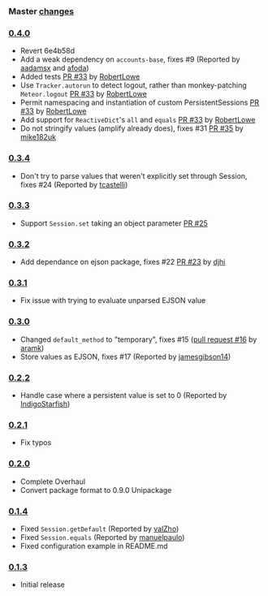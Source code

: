 ### Master [changes](https://github.com/okgrow/meteor-persistent-session/compare/v0.4.0...master)

### [0.4.0](https://github.com/okgrow/meteor-persistent-session/compare/v0.3.4...v0.4.0)

 * Revert 6e4b58d
 * Add a weak dependency on `accounts-base`, fixes #9 (Reported by [aadamsx](https://github.com/aadamsx) and [afoda](https://github.com/afoda))
 * Added tests [PR #33](https://github.com/okgrow/meteor-persistent-session/pull/33) by [RobertLowe](https://github.com/RobertLowe)
 * Use `Tracker.autorun` to detect logout, rather than monkey-patching `Meteor.logout` [PR #33](https://github.com/okgrow/meteor-persistent-session/pull/33) by [RobertLowe](https://github.com/RobertLowe)
 * Permit namespacing and instantiation of custom PersistentSessions [PR #33](https://github.com/okgrow/meteor-persistent-session/pull/33) by [RobertLowe](https://github.com/RobertLowe)
 * Add support for `ReactiveDict`'s `all` and `equals` [PR #33](https://github.com/okgrow/meteor-persistent-session/pull/33) by [RobertLowe](https://github.com/RobertLowe)
 * Do not stringify values (amplify already does), fixes #31 [PR #35](https://github.com/okgrow/meteor-persistent-session/pull/35) by [mike182uk](https://github.com/mike182uk)

### [0.3.4](https://github.com/okgrow/meteor-persistent-session/compare/v0.3.3...v0.3.4)

 * Don't try to parse values that weren't explicitly set through Session, fixes #24 (Reported by [tcastelli](https://github.com/tcastelli))

### [0.3.3](https://github.com/okgrow/meteor-persistent-session/compare/v0.3.2...v0.3.3)

 * Support `Session.set` taking an object parameter [PR #25](https://github.com/okgrow/meteor-persistent-session/pull/25)

### [0.3.2](https://github.com/okgrow/meteor-persistent-session/compare/v0.3.1...v0.3.2)

 * Add dependance on ejson package, fixes #22 [PR #23](https://github.com/okgrow/meteor-persistent-session/pull/23) by [djhi](https://github.com/djhi)

### [0.3.1](https://github.com/okgrow/meteor-persistent-session/compare/v0.3.0...v0.3.1)

 * Fix issue with trying to evaluate unparsed EJSON value

### [0.3.0](https://github.com/okgrow/meteor-persistent-session/compare/v0.2.2...v0.3.0)

 * Changed `default_method` to "temporary", fixes #15 ([pull request #16](https://github.com/okgrow/meteor-persistent-session/pull/16) by [aramk](https://github.com/aramk))
 * Store values as EJSON, fixes #17 (Reported by [jamesgibson14](https://github.com/jamesgibson14))

### [0.2.2](https://github.com/okgrow/meteor-persistent-session/compare/v0.2.1...v0.2.2)

 * Handle case where a persistent value is set to 0 (Reported by [IndigoStarfish](https://github.com/IndigoStarfish))

### [0.2.1](https://github.com/okgrow/meteor-persistent-session/compare/v0.2.0...v0.2.1)

 * Fix typos

### [0.2.0](https://github.com/okgrow/meteor-persistent-session/compare/v0.1.4...v0.2.0)

 * Complete Overhaul
 * Convert package format to 0.9.0 Unipackage

### [0.1.4](https://github.com/okgrow/meteor-persistent-session/releases/tag/v0.1.4)

 * Fixed `Session.getDefault` (Reported by [valZho](https://github.com/valZho))
 * Fixed `Session.equals` (Reported by [manuelpaulo](https://github.com/manuelpaulo))
 * Fixed configuration example in README.md

### [0.1.3](https://github.com/okgrow/meteor-persistent-session/releases/tag/v0.1.3)

 * Initial release
